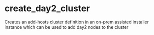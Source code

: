# create_day2_cluster

Creates an add-hosts cluster definition in an on-prem assisted installer instance which can be used to add day2 nodes to the cluster
